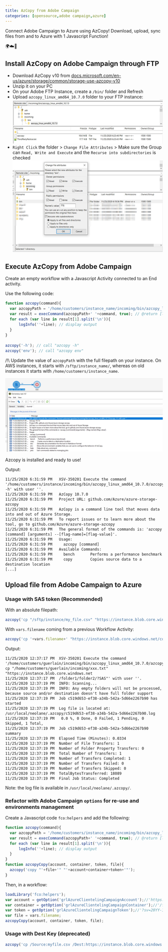 ```yaml
---
title: AzCopy from Adobe Campaign
categories: [opensource,adobe campaign,azure]
---
```


Connect Adobe Campaign to Azure using AzCopy! Download, upload, sync files from and to Azure with 1 Javascript Function!

<p class="text-center">🌍☁️📂</p>

<!--more-->


## Install AzCopy on Adobe Campaign through FTP
- Download AzCopy v10 from [docs.microsoft.com/en-us/azure/storage/common/storage-use-azcopy-v10](https://docs.microsoft.com/en-us/azure/storage/common/storage-use-azcopy-v10)
- Unzip it on your PC
- On your Adobe FTP Instance, create a `/bin/` folder and Refresh
- Upload `azcopy_linux_amd64_10.7.0` folder to your FTP instance:
![](/assets/images/2020/adobe-campaign-azcopy-bin-on-ftp.jpg)
- `Right Click` the folder > `Change File Attributes` > Make sure the Group can `Read, Write and Execute` and the `Recurse into subdirectories` is checked
![](/assets/images/2020/adobe-campaign-ftp-filezilla-change-file-attributes.jpg)

## Execute AzCopy from Adobe Campaign
Create an empty workflow with a Javascript Activity connected to an End activity.

Use the following code:
```js
function azcopy(command){
  var azcopyPath = '/home/customers/instance_name/incoming/bin/azcopy_linux_amd64_10.7.0/azcopy'; // change with your actual path
  var result = execCommand(azcopyPath+' '+command, true); // @return [linux result code, output] @see https://blog.floriancourgey.com/2019/03/adobe-campaign-helpers
  for each (var line in result[1].split('\n')){ 
      logInfo(''+line); // display output
  }
}

azcopy('-h'); // call "azcopy -h"
azcopy('env'); // call "azcopy env"
```

/!\ Update the value of `azcopyPath` with the full filepath on your instance. On AWS instances, it starts with `/sftp/instance_name/`, whereas on old instances it starts with `/home/customers/instance_name`.

![](/assets/images/2020/adobe-campaign-azcopy-execute-help-env.jpg)

Azcopy is installed and ready to use!

Output:
```console
11/25/2020 6:31:59 PM	XSV-350201 Execute the command '/home/customers/instance/incoming/bin/azcopy_linux_amd64_10.7.0/azcopy -h' with user ''.
11/25/2020 6:31:59 PM	AzCopy 10.7.0
11/25/2020 6:31:59 PM	Project URL: github.com/Azure/azure-storage-azcopy
11/25/2020 6:31:59 PM	AzCopy is a command line tool that moves data into and out of Azure Storage.
11/25/2020 6:31:59 PM	To report issues or to learn more about the tool, go to github.com/Azure/azure-storage-azcopy
11/25/2020 6:31:59 PM	The general format of the commands is: 'azcopy [command] [arguments] --[flag-name]=[flag-value]'.
11/25/2020 6:31:59 PM	Usage:
11/25/2020 6:31:59 PM	  azcopy [command]
11/25/2020 6:31:59 PM	Available Commands:
11/25/2020 6:31:59 PM	  bench       Performs a performance benchmark
11/25/2020 6:31:59 PM	  copy        Copies source data to a destination location
[...]
```

## Upload file from Adobe Campaign to Azure

### Usage with SAS token (Recommended)

With an absolute filepath:

```js
azcopy('cp "/sftp/instance/my_file.csv" "https://instance.blob.core.windows.net/container/folder1/folder2/?{Your SAS here}"'); // use with SAS
```

With `vars.filename` coming from a previous Workflow Activity:
```js
azcopy('cp '+vars.filename+' "https://instance.blob.core.windows.net/container/folder1/folder2/?{Your SAS here}"'); // use with SAS
```

Output:
```console
11/25/2020 12:37:17 PM	XSV-350201 Execute the command '/home/customers/guerlain/incoming/bin/azcopy_linux_amd64_10.7.0/azcopy cp "/home/customers/guerlain/incoming/xxx.txt" "https://instance.blob.core.windows.net
11/25/2020 12:37:17 PM	/folder1/folder2/?SAS"' with user ''.
11/25/2020 12:37:19 PM	INFO: Scanning...
11/25/2020 12:37:19 PM	INFO: Any empty folders will not be processed, because source and/or destination doesn't have full folder support
11/25/2020 12:37:19 PM	Job c519d653-ef38-a34b-542a-5d66e2267b90 has started
11/25/2020 12:37:19 PM	Log file is located at: /usr/local/neolane/.azcopy/c519d653-ef38-a34b-542a-5d66e2267b90.log
11/25/2020 12:37:19 PM	 0.0 %, 0 Done, 0 Failed, 1 Pending, 0 Skipped, 1 Total, 
11/25/2020 12:37:19 PM	Job c519d653-ef38-a34b-542a-5d66e2267b90 summary
11/25/2020 12:37:19 PM	Elapsed Time (Minutes): 0.0334
11/25/2020 12:37:19 PM	Number of File Transfers: 1
11/25/2020 12:37:19 PM	Number of Folder Property Transfers: 0
11/25/2020 12:37:19 PM	Total Number of Transfers: 1
11/25/2020 12:37:19 PM	Number of Transfers Completed: 1
11/25/2020 12:37:19 PM	Number of Transfers Failed: 0
11/25/2020 12:37:19 PM	Number of Transfers Skipped: 0
11/25/2020 12:37:19 PM	TotalBytesTransferred: 18089
11/25/2020 12:37:19 PM	Final Job Status: Completed
```

Note: the log file is available in `/usr/local/neolane/.azcopy/`.

### Refactor with Adobe Campaign `options` for re-use and environments management
Create a Javascript code `fco:helpers` and add the following:
```js
function azcopy(command){
  var azcopyPath = '/home/customers/instance_name/incoming/bin/azcopy_linux_amd64_10.7.0/azcopy'; // change with your actual path
  var result = execCommand(azcopyPath+' '+command, true); // @return [linux result code, output] @see https://blog.floriancourgey.com/2019/03/adobe-campaign-helpers
  for each (var line in result[1].split('\n')){ 
      logInfo(''+line); // display output
  }
}
function azcopyCopy(account, container, token, file){
  azcopy('copy "'+file+'" "'+account+container+token+'"');
}
```

Then, in a workflow:
```js
loadLibrary('fco:helpers');
var account = getOption('grlAzureClientelingCampaignAccount');//'https://azure_instance.blob.core.windows.net';
var container = getOption('grlAzureClientelingCampaignContainer');//'/folder1/folder2/';
var token = getOption('grlAzureClientelingCampaignToken');//'?sv=20YY-12-01&ss=xxx&srt=xxx&sp=xxx&se=20YY-01-01TxxxZ&st=20YY-01-01TxxxZ&spr=https&sig=xxx';
var file = vars.filename;
azcopyCopy(account, container, token, file);
```

### Usage with Dest Key (deprecated)
```js
azcopy('cp /Source:myfile.csv /Dest:https://instance.blob.core.windows.net/container/folder1/folder2/ /destKey:{Your Key here}'); // use with Key
```



